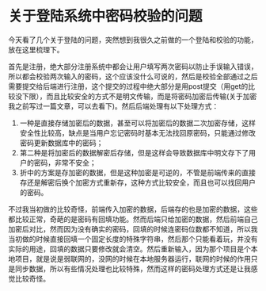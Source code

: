 # 关于登陆系统中密码校验的问题

今天看了几个关于登陆的问题，突然想到我很久之前做的一个登陆和校验的功能，放在这里梳理下。

首先是注册，绝大部分注册系统中都会让用户填写两次密码以防止手误输入错误，所以都会校验两次输入的密码，这个应该没什么可说的，然后是校验全部通过之后需要提交给后端进行注册，这个提交的过程中绝大部分是用post提交（用get的比较没下限），而且比较安全的方式不是明文传输，而是将密码加密后传输(关于加密我之前写过一篇文章，可以去看下)。然后后端处理有以下处理方式：

1. 一种是直接存储加密后的数据，甚至可以将加密后的数据二次加密存储，这样安全性比较高，缺点是当用户忘记密码时基本无法找回原密码，只能通过修改密码更新数据库中的密码；
2. 第二种是将加密后的数据解密后存储，但是这样会导致数据库中明文存下了用户的密码，非常不安全；
3. 折中的方案是存加密的数据，但是这种加密是可逆的，不管是前端传来的直接存还是解密后换个加密方式重新存，这种方式比较安全，而且也可以找回用户的密码。

不过我当初做的比较奇怪，前端传入加密的数据，后端存的也是加密的数据，这些都比较正常，奇葩的是密码有回填功能。然而后端只给加密的数据，然后前端自己加密后对比，然而因为没有确实的密码，回填的时候连密码位数都不知道，所以我当初做的时候直接回填一个固定长度的特殊字符串，然后那个只能看着玩，并没有实际的用途，回填的数据只要修改就会清空。然后重新输入，因为那个项目是个本地项目，就是说是弱联网的，没网的时候在本地服务器运行，联网的时候的作用只是同步数据，所以有些情况处理也比较特殊，然而这样的密码处理方式还是让我感觉比较奇怪。
